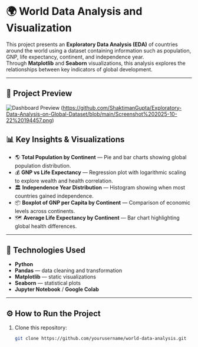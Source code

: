 # 🌍 World Data Analysis and Visualization

This project presents an **Exploratory Data Analysis (EDA)** of countries around the world using a dataset containing information such as population, GNP, life expectancy, continent, and independence year.  
Through **Matplotlib** and **Seaborn** visualizations, this analysis explores the relationships between key indicators of global development.

---

## 📸 Project Preview

![Dashboard Preview](https://github.com/ShaktimanGupta/Exploratory-Data-Analysis-on-Global-Dataset/blob/main/Screenshot%202025-10-22%20194415.png)
(https://github.com/ShaktimanGupta/Exploratory-Data-Analysis-on-Global-Dataset/blob/main/Screenshot%202025-10-22%20194457.png)

## 📊 Key Insights & Visualizations

- 🌎 **Total Population by Continent** — Pie and bar charts showing global population distribution.  
- 💰 **GNP vs Life Expectancy** — Regression plot with logarithmic scaling to explore wealth and health correlation.  
- 🏛️ **Independence Year Distribution** — Histogram showing when most countries gained independence.  
- 📦 **Boxplot of GNP per Capita by Continent** — Comparison of economic levels across continents.  
- 🗺️ **Average Life Expectancy by Continent** — Bar chart highlighting global health differences.

---

## 🧠 Technologies Used
- **Python**
- **Pandas** — data cleaning and transformation  
- **Matplotlib** — static visualizations  
- **Seaborn** — statistical plots  
- **Jupyter Notebook** / **Google Colab**

---

## ⚙️ How to Run the Project
1. Clone this repository:
   ```bash
   git clone https://github.com/yourusername/world-data-analysis.git

